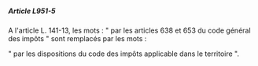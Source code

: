 ##### Article L951-5

A l'article L. 141-13, les mots : " par les articles 638 et 653 du code général des impôts " sont remplacés par les mots :

" par les dispositions du code des impôts applicable dans le territoire ".

